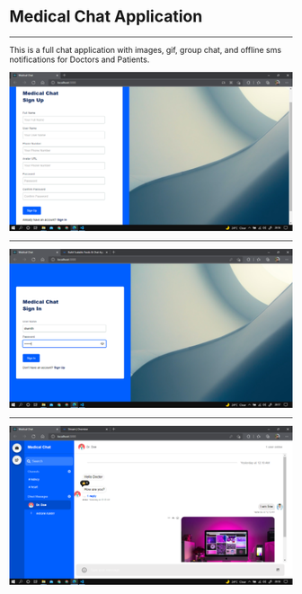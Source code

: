 # Medical Chat Application

<hr />
<p>This is a full chat application with images, gif, group chat, and offline sms notifications for Doctors and Patients.</p>

<img src="./screenshots/img1.png" />
<hr />
<img src="./screenshots/img2.png" />
<hr />
<img src="./screenshots/img3.png" />
